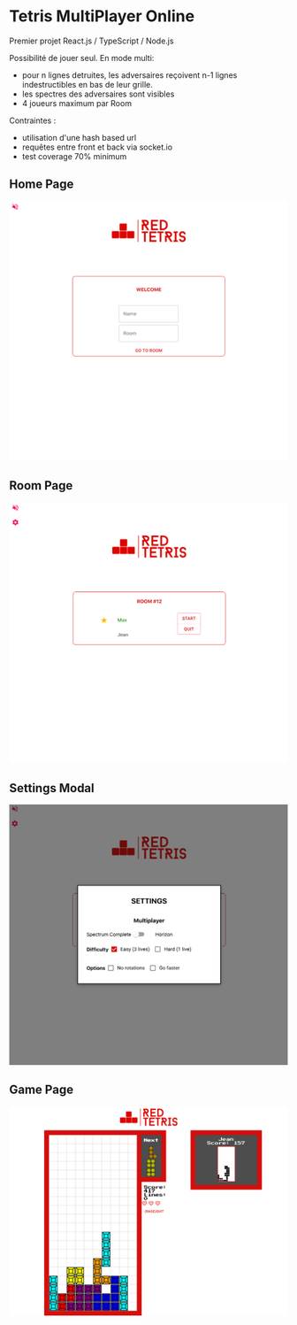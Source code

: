# Tetris MultiPlayer Online

Premier projet React.js / TypeScript / Node.js

Possibilité de jouer seul.
En mode multi:
  - pour n lignes detruites, les adversaires reçoivent n-1 lignes indestructibles en bas de leur grille.
  - les spectres des adversaires sont visibles 
  - 4 joueurs maximum par Room

Contraintes : 
  - utilisation d'une hash based url
  - requêtes entre front et back via socket.io
  - test coverage 70% minimum

## Home Page
<img src="./images/Capture d’écran 2020-06-18 à 15.48.57.png" />

## Room Page
<img src="./images/Capture d’écran 2020-06-18 à 15.49.49.png" />

## Settings Modal
<img src="./images/Capture d’écran 2020-06-18 à 15.50.01.png" />

## Game Page
<img src="./images/Capture d’écran 2020-06-18 à 15.51.50.png" />

